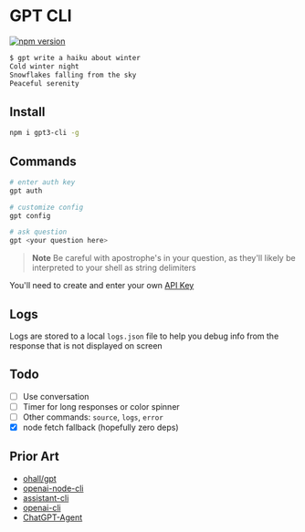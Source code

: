 # GPT CLI

[![npm version](https://badge.fury.io/js/gpt3-cli.svg)](https://www.npmjs.com/package/gpt3-cli)


```bash
$ gpt write a haiku about winter
Cold winter night
Snowflakes falling from the sky
Peaceful serenity
```

## Install

```bash
npm i gpt3-cli -g
```

## Commands


```bash
# enter auth key
gpt auth

# customize config
gpt config

# ask question
gpt <your question here>
```

> **Note**
> Be careful with apostrophe's in your question, as they'll likely be interpreted to your shell as string delimiters

You'll need to create and enter your own [API Key](https://beta.openai.com/account/api-keys)


## Logs

Logs are stored to a local `logs.json` file to help you debug info from the response that is not displayed on screen

## Todo

* [ ] Use conversation
* [ ] Timer for long responses or color spinner
* [ ] Other commands: `source`, `logs`, `error`
* [x] node fetch fallback (hopefully zero deps)

## Prior Art

* [ohall/gpt](https://github.com/ohall/gpt)
* [openai-node-cli](https://github.com/mirnes-cajlakovic/openai-node-cli)
* [assistant-cli](https://github.com/diciaup/assistant-cli)
* [openai-cli](https://www.npmjs.com/package/openai-cli)
* [ChatGPT-Agent](https://github.com/JacobLinCool/ChatGPT-Agent)
